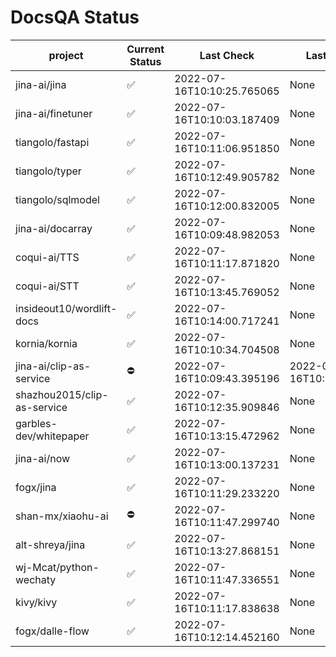 # DocsQA Status
|          project          |Current Status|        Last Check        |      Last Downtime       |
|---------------------------|--------------|--------------------------|--------------------------|
|jina-ai/jina               |✅            |2022-07-16T10:10:25.765065|None                      |
|jina-ai/finetuner          |✅            |2022-07-16T10:10:03.187409|None                      |
|tiangolo/fastapi           |✅            |2022-07-16T10:11:06.951850|None                      |
|tiangolo/typer             |✅            |2022-07-16T10:12:49.905782|None                      |
|tiangolo/sqlmodel          |✅            |2022-07-16T10:12:00.832005|None                      |
|jina-ai/docarray           |✅            |2022-07-16T10:09:48.982053|None                      |
|coqui-ai/TTS               |✅            |2022-07-16T10:11:17.871820|None                      |
|coqui-ai/STT               |✅            |2022-07-16T10:13:45.769052|None                      |
|insideout10/wordlift-docs  |✅            |2022-07-16T10:14:00.717241|None                      |
|kornia/kornia              |✅            |2022-07-16T10:10:34.704508|None                      |
|jina-ai/clip-as-service    |⛔️           |2022-07-16T10:09:43.395196|2022-07-16T10:09:43.395029|
|shazhou2015/clip-as-service|✅            |2022-07-16T10:12:35.909846|None                      |
|garbles-dev/whitepaper     |✅            |2022-07-16T10:13:15.472962|None                      |
|jina-ai/now                |✅            |2022-07-16T10:13:00.137231|None                      |
|fogx/jina                  |✅            |2022-07-16T10:11:29.233220|None                      |
|shan-mx/xiaohu-ai          |⛔️           |2022-07-16T10:11:47.299740|None                      |
|alt-shreya/jina            |✅            |2022-07-16T10:13:27.868151|None                      |
|wj-Mcat/python-wechaty     |✅            |2022-07-16T10:11:47.336551|None                      |
|kivy/kivy                  |✅            |2022-07-16T10:11:17.838638|None                      |
|fogx/dalle-flow            |✅            |2022-07-16T10:12:14.452160|None                      |
